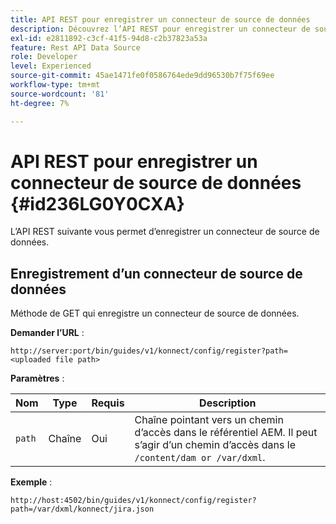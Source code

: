 ```yaml
---
title: API REST pour enregistrer un connecteur de source de données
description: Découvrez l’API REST pour enregistrer un connecteur de source de données
exl-id: e2811892-c3cf-41f5-94d8-c2b37823a53a
feature: Rest API Data Source
role: Developer
level: Experienced
source-git-commit: 45ae1471fe0f0586764ede9dd96530b7f75f69ee
workflow-type: tm+mt
source-wordcount: '81'
ht-degree: 7%

---
```


# API REST pour enregistrer un connecteur de source de données {#id236LG0Y0CXA}

L’API REST suivante vous permet d’enregistrer un connecteur de source de données.

## Enregistrement d’un connecteur de source de données

Méthode de GET qui enregistre un connecteur de source de données.

**Demander l’URL** :

`http://server:port/bin/guides/v1/konnect/config/register?path=<uploaded file path>`

**Paramètres** :

| Nom | Type | Requis | Description |
|----|----|--------|-----------|
| `path` | Chaîne | Oui | Chaîne pointant vers un chemin d’accès dans le référentiel AEM. Il peut s’agir d’un chemin d’accès dans le `/content/dam or /var/dxml`. |

**Exemple** :

`http://host:4502/bin/guides/v1/konnect/config/register?path=/var/dxml/konnect/jira.json`
